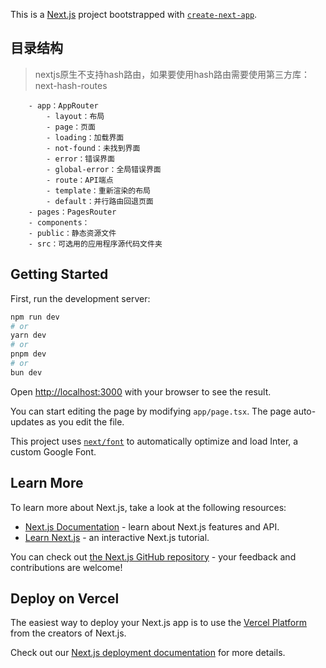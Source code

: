 This is a [Next.js](https://nextjs.org/) project bootstrapped with [`create-next-app`](https://github.com/vercel/next.js/tree/canary/packages/create-next-app).

## 目录结构
> nextjs原生不支持hash路由，如果要使用hash路由需要使用第三方库：next-hash-routes
```plain
    - app：AppRouter
        - layout：布局
        - page：页面
        - loading：加载界面
        - not-found：未找到界面
        - error：错误界面
        - global-error：全局错误界面
        - route：API端点
        - template：重新渲染的布局
        - default：并行路由回退页面
    - pages：PagesRouter
    - components：
    - public：静态资源文件
    - src：可选用的应用程序源代码文件夹
```

## Getting Started

First, run the development server:

```bash
npm run dev
# or
yarn dev
# or
pnpm dev
# or
bun dev
```

Open [http://localhost:3000](http://localhost:3000) with your browser to see the result.

You can start editing the page by modifying `app/page.tsx`. The page auto-updates as you edit the file.

This project uses [`next/font`](https://nextjs.org/docs/basic-features/font-optimization) to automatically optimize and load Inter, a custom Google Font.

## Learn More

To learn more about Next.js, take a look at the following resources:

- [Next.js Documentation](https://nextjs.org/docs) - learn about Next.js features and API.
- [Learn Next.js](https://nextjs.org/learn) - an interactive Next.js tutorial.

You can check out [the Next.js GitHub repository](https://github.com/vercel/next.js/) - your feedback and contributions are welcome!

## Deploy on Vercel

The easiest way to deploy your Next.js app is to use the [Vercel Platform](https://vercel.com/new?utm_medium=default-template&filter=next.js&utm_source=create-next-app&utm_campaign=create-next-app-readme) from the creators of Next.js.

Check out our [Next.js deployment documentation](https://nextjs.org/docs/deployment) for more details.
